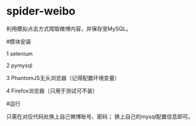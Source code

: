 # spider-weibo
利用模拟点击方式爬取微博内容，并保存至MySQL。

#模块安装

1    selenium

2    pymysql

3    PhantomJS无头浏览器（记得配置环境变量）

4    Firefox浏览器（只用于测试可不装）


#运行

只需在对应代码处换上自己微博账号、密码；
换上自己的mysql配置信息即可。
